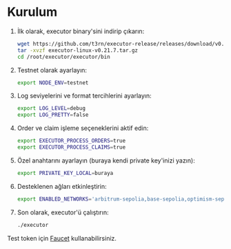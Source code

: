 # Kurulum 

1. İlk olarak, executor binary'sini indirip çıkarın:
   ```bash
   wget https://github.com/t3rn/executor-release/releases/download/v0.21.7/executor-linux-v0.21.7.tar.gz
   tar -xvzf executor-linux-v0.21.7.tar.gz
   cd /root/executor/executor/bin
   ```

2. Testnet olarak ayarlayın:
   ```bash
   export NODE_ENV=testnet
   ```

3. Log seviyelerini ve format tercihlerini ayarlayın:
   ```bash
   export LOG_LEVEL=debug
   export LOG_PRETTY=false
   ```

4. Order ve claim işleme seçeneklerini aktif edin:
   ```bash
   export EXECUTOR_PROCESS_ORDERS=true
   export EXECUTOR_PROCESS_CLAIMS=true
   ```

5. Özel anahtarını ayarlayın (buraya kendi private key'inizi yazın):
   ```bash
   export PRIVATE_KEY_LOCAL=buraya
   ```

6. Desteklenen ağları etkinleştirin:
   ```bash
   export ENABLED_NETWORKS='arbitrum-sepolia,base-sepolia,optimism-sepolia,l1rn'
   ```

7. Son olarak, executor'ü çalıştırın:
   ```bash
   ./executor
   ```

Test token için [Faucet](https://link_to_faucet) kullanabilirsiniz.
